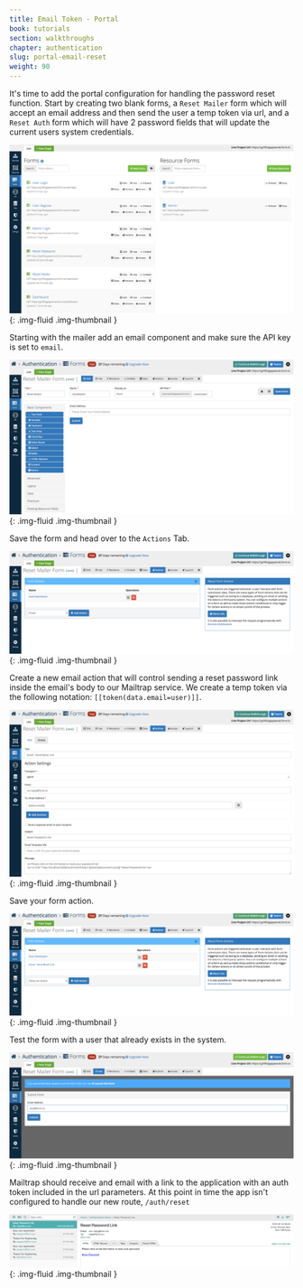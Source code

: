 ```yaml
---
title: Email Token - Portal
book: tutorials
section: walkthroughs
chapter: authentication
slug: portal-email-reset
weight: 90
---
```

It's time to add the portal configuration for handling the password reset function. Start by creating two blank forms,
a `Reset Mailer` form which will accept an email address and then send the user a temp token via url, and a `Reset Auth`
form which will have 2 password fields that will update the current users system credentials.

![Portal Password Reset Config](/assets/img/tutorials/walkthroughs/authentication/reset-mailer-01.png){: .img-fluid .img-thumbnail }

Starting with the mailer add an email component and make sure the API key is set to `email`.

![Portal Password Reset Config](/assets/img/tutorials/walkthroughs/authentication/reset-mailer-02.png){: .img-fluid .img-thumbnail }

Save the form and head over to the `Actions` Tab.

![Portal Password Reset Config](/assets/img/tutorials/walkthroughs/authentication/reset-mailer-03.png){: .img-fluid .img-thumbnail }

Create a new email action that will control sending a reset password link inside the email's body to our Mailtrap service.
We create a temp token via the following notation: `[[token(data.email=user)]]`.

![Portal Password Reset Config](/assets/img/tutorials/walkthroughs/authentication/reset-mailer-04.png){: .img-fluid .img-thumbnail }

Save your form action.

![Portal Password Reset Config](/assets/img/tutorials/walkthroughs/authentication/reset-mailer-05.png){: .img-fluid .img-thumbnail }

Test the form with a user that already exists in the system.

![Portal Password Reset Config](/assets/img/tutorials/walkthroughs/authentication/reset-mailer-06.png){: .img-fluid .img-thumbnail }

Mailtrap should receive and email with a link to the application with an auth token included in the url parameters.
At this point in time the app isn't configured to handle our new route, `/auth/reset`

![Portal Password Reset Config](/assets/img/tutorials/walkthroughs/authentication/reset-mailer-07.png){: .img-fluid .img-thumbnail }
